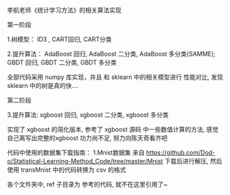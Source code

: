李航老师《统计学习方法》的相关算法实现

第一阶段

1.树模型： ID3 , CART回归, CART分类

2.提升算法： AdaBoost 回归, AdaBoost 二分类, AdaBoost 多分类(SAMME); GBDT 回归, GBDT 二分类, GBDT 多分类

全部代码采用 numpy 库实现，并且 和 sklearn 中的相关模型进行 性能对比, 发现 sklearn 中的树是真的快....

第二阶段

3.提升算法: xgboost 回归, xgboost 二分类, xgboost 多分类

实现了 xgboost 的简化版本, 参考了 xgboost 源码 中一些数值计算的方法, 感觉自己离写出完整的xgboost 功力尚不足, 努力向陈天奇看齐吧


代码中使用的数据集下载指南：
1.Mnist数据集 来自 https://github.com/Dod-o/Statistical-Learning-Method_Code/tree/master/Mnist 下载后进行解压,
然后使用 transMnist 中的代码转换为 csv 的格式

各个文件夹中, ref 子目录为 参考的代码, 就不在这里引用了~